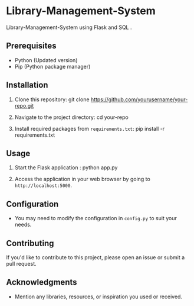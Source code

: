 # Library-Management-System
Library-Management-System using Flask and SQL .

## Prerequisites

- Python (Updated version)
- Pip (Python package manager)

## Installation

1. Clone this repository: git clone https://github.com/yourusername/your-repo.git

2. Navigate to the project directory: cd your-repo

3. Install required packages from `requirements.txt`: pip install -r requirements.txt



## Usage

1. Start the Flask application : python app.py


2. Access the application in your web browser by going to `http://localhost:5000`.

## Configuration

- You may need to modify the configuration in `config.py` to suit your needs.

## Contributing

If you'd like to contribute to this project, please open an issue or submit a pull request.

## Acknowledgments

- Mention any libraries, resources, or inspiration you used or received.



